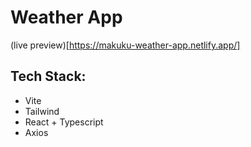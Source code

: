 # Weather App

(live preview)[https://makuku-weather-app.netlify.app/]

## Tech Stack:

- Vite
- Tailwind
- React + Typescript
- Axios
